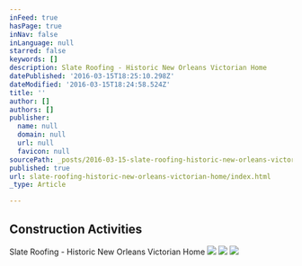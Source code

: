 ```yaml
---
inFeed: true
hasPage: true
inNav: false
inLanguage: null
starred: false
keywords: []
description: Slate Roofing - Historic New Orleans Victorian Home
datePublished: '2016-03-15T18:25:10.298Z'
dateModified: '2016-03-15T18:24:58.524Z'
title: ''
author: []
authors: []
publisher:
  name: null
  domain: null
  url: null
  favicon: null
sourcePath: _posts/2016-03-15-slate-roofing-historic-new-orleans-victorian-home.md
published: true
url: slate-roofing-historic-new-orleans-victorian-home/index.html
_type: Article

---
```

## Construction Activities

Slate Roofing - Historic New Orleans Victorian Home
![](https://the-grid-user-content.s3-us-west-2.amazonaws.com/42dff199-583e-4821-b3ac-c1d00f954ce3.jpg)
![](https://the-grid-user-content.s3-us-west-2.amazonaws.com/91cddb5d-2c4f-44cc-9a82-5c1cd0682603.jpg)
![](https://the-grid-user-content.s3-us-west-2.amazonaws.com/c4972893-60e5-4455-b64a-d14989b8917d.jpg)